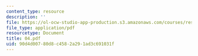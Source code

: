 ```yaml
---
content_type: resource
description: ''
file: https://ol-ocw-studio-app-production.s3.amazonaws.com/courses/res-6-001-electromagnetic-fields-and-energy-spring-2008/90d4d00780d8c4582a291ad3c691031f_04.pdf
file_type: application/pdf
resourcetype: Document
title: 04.pdf
uid: 90d4d007-80d8-c458-2a29-1ad3c691031f
---
```

